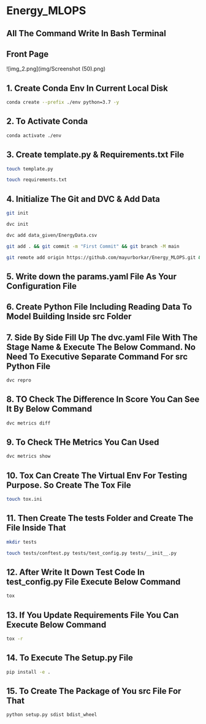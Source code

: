 # Energy_MLOPS

## All The Command Write In Bash Terminal

## Front Page
![img_2.png](img/Screenshot (50).png)

## 1. Create Conda Env In Current Local Disk
```bash
conda create --prefix ./env python=3.7 -y
```
## 2. To Activate Conda 
```bash
conda activate ./env
```
## 3. Create template.py & Requirements.txt File
```bash
touch template.py
```
```bash
touch requirements.txt
```
## 4. Initialize The Git and DVC & Add Data
```bash
git init
```
```bash
dvc init
```
```bash
dvc add data_given/EnergyData.csv
```
```bash
git add . && git commit -m "First Commit" && git branch -M main
```
```bash
git remote add origin https://github.com/mayurborkar/Energy_MLOPS.git && git push origin main
```
## 5. Write down the params.yaml File As Your Configuration File

## 6. Create Python File Including Reading Data To Model Building Inside src Folder

## 7. Side By Side Fill Up The dvc.yaml File With The Stage Name & Execute The Below Command. No Need To Executive Separate Command For src Python File
```bash
dvc repro
```
## 8. TO Check The Difference In Score You Can See It By Below Command
```bash
dvc metrics diff
```
## 9. To Check THe Metrics You Can Used
```bash
dvc metrics show
```
## 10. Tox Can Create The Virtual Env For Testing Purpose. So Create The Tox File 
```bash
touch tox.ini
```
## 11. Then Create The tests Folder and Create The File Inside That
```bash
mkdir tests
```
```bash
touch tests/conftest.py tests/test_config.py tests/__init__.py
```
## 12. After Write It Down Test Code In test_config.py File Execute Below Command
```bash
tox
```
## 13. If You Update Requirements File You Can Execute Below Command
```bash
tox -r
```
## 14. To Execute The Setup.py File
```bash
pip install -e .
```
## 15. To Create The Package of You src File For That
```bash
python setup.py sdist bdist_wheel
```